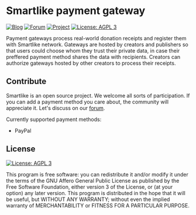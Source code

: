 # Smartlike payment gateway

[![Blog](https://img.shields.io/badge/blog-blog%2esmartlike%2eorg-blue.svg?style=flat-square)](https://smartlike.org/channel/blog.smartlike.org)
[![Forum](https://img.shields.io/badge/forum-github%20discussions-blue.svg?style=flat-square)](https://github.com/smartlike-org/smartlike/discussions)
[![Project](https://img.shields.io/badge/explore-smartlike%2eorg-blue.svg?style=flat-square)](https://smartlike.org/)
[![License: AGPL 3](https://img.shields.io/badge/license-AGPL%203-blue.svg)](https://github.com/smartlike-org/smartlike/LICENSE)

Payment gateways process real-world donation receipts and register them with Smartlike network. Gateways are hosted by creators and publishers so that users could choose whom they trust their private data, in case their preffered payment method shares the data with recipients. Creators can authorize gateways hosted by other creators to process their receipts.

## Contribute

Smartlike is an open source project. We welcome all sorts of participation. If you can add a payment method you care about, the community will appreciate it. Let's discuss on our [forum](https://discuss.smartlike.org).

Currently supported payment methods:

-   PayPal

## License

[![License: AGPL 3](https://img.shields.io/badge/License-AGPL%203-blue.svg)](https://github.com/smartlike-org/smartlike/LICENSE)

This program is free software: you can redistribute it and/or modify
it under the terms of the GNU Affero General Public License as published by
the Free Software Foundation, either version 3 of the License, or
(at your option) any later version.
This program is distributed in the hope that it will be useful,
but WITHOUT ANY WARRANTY; without even the implied warranty of
MERCHANTABILITY or FITNESS FOR A PARTICULAR PURPOSE.
